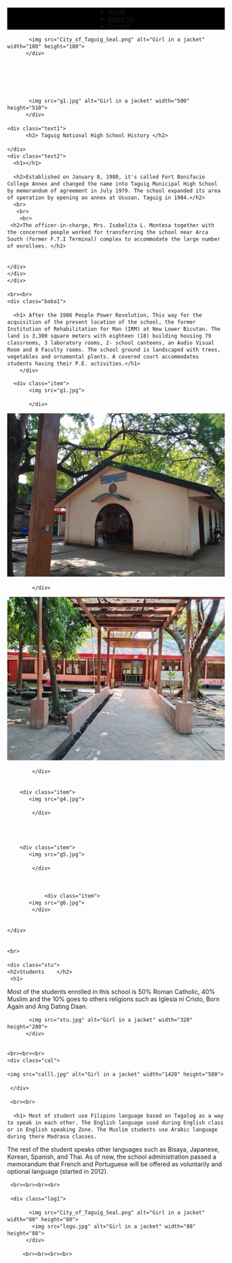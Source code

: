 <html>
<head>
<style>


.banner-area{

   width: 100%;
   height: 400px;
   position:relative;
  
   
   background-image:url(gcover.jpeg);
   -webkit-background-size: cover;
   background-size: cover;
   background-position: center center;}
   
   
.banner-area h2{

    padding-top:8%;
	font-size: 70px;
	text-align: center;
	font-family: poppins;
	text-transform: uppercase;
	text-shadow: 2px 2px 4px #000000;
	color: white;}
	
	



*{

   margin: 0;
   padding: 0;
   font-family: sans-serif;
  }
	
 header{
    height: 100px;
	background: #262626;
	width: 100%;
	z-index: 12;
	position: fixed;}
	
	
   
 h1{
       text-align: center;
	   color: #5f131fwn;
	   padding: 20px;
}

li{

    float:left;

}
nav{
       background-color: black;
	  
	   display: grid;
	   place-items: center; padding-bottom: 0px;}
	   
	   
nav ul{
       list-style: none;
	   
	 }
	 
nav ul a{
        display: inline-block;
		padding: 20px;
		text-decoration:none;
		color: #fee4eb;
		transition: 0.2s ease-in;
		font-size: 22px;
		
		}
		
nav ul a:hover{
         background-color: #981e32;
		 color:#fee4eb;}
		 
	

.baba1 {
  font-size: 18	px;
  text-align: left;
  font-family: "Arial";
  padding-left:3%;
    font-style: italic;
  

}

.container1 {
 display: grid;
 align-items: center; 
 grid-template-columns: 1fr 1fr 1fr;
 padding-left:2%;
}

image1 {
  max-width: 100%;
  max-height:100%;
}

.text1 {
  font-size: 20px;
  padding-left:15%;
}

.text2 {
  font-size: 9px;
  text-align: left;
  
  

}


.logo1{

 padding-left:42%;
  padding-top:8%;
  opacity: 70%;
}




.baba1 h1{
 
font-size:17px;
font-style:normal;
text-align: center;
padding-right: 5%;
}



















	
.items{
       display: grid;
	   grid-template-columns: repeat(3, 1fr);
	   padding: 40px 20px;
	   grid-column-gap: 20px;
	   grid-row-gap: 30px;
	   position:relative;
	   
	   }
	   
	   
.item img{
      width: 100%;
	  height: 300px;
	  object-fit: cover;
	  cursor: pointer;
	  transition: 0.2s ease;
	  }
	  
	  
.item img:hover{
      transform: scale(1.04);}
	  
		 


.item button:hover{
    transform: scale(1.08);
	}
	
	  
@media screen and (max-width: 768px){
     .items{
          grid-template-columns: repeat(1, 1fr);

}}		  




.stu img{
     
    padding-left: 39%;

}
.stu h2{
     
    text-align: center;
	font-size: 40px;
	font-family: article;

}
.stu h1{
     
	font-size: 17px;
	text-align: center;

}



.log1 {

  padding-left: 40%;
}


</style>



</head>



<body>


<div class="box-area">
<nav>
   <ul>
 <li>
    <a href="TNHS-HOME.html">Home</a></li>
		  <li><a href="TNHS-US.html">About Us</a></li>
		  <li><a href="Thanku.html">Contact</a></li> 
    </ul>	
</nav>
</div>



<div class="banner-area">
 <div class="logo1">
   
		   <img src="City_of_Taguig_Seal.png" alt="Girl in a jacket" width="180" height="180">
		  </div>
   <h2> </h2>
   </div>
   <br>
   <br>
   <br>
   
   <div class="container1">
   <div class="image1">
   
		   <img src="g1.jpg" alt="Girl in a jacket" width="500" height="510">
		  </div>
		  
	<div class="text1">	 
          <h2> Taguig National High School History </h2> 
        
	</div>
	<div class="text2">	
	  <h1></h1>	
	 
	  <h2>Established on January 8, 1980, it's called Fort Bonifacio College Annex and changed the name into Taguig Municipal High School by memorandum of agreement in July 1979. The school expanded its area of operation by opening an annex at Ususan, Taguig in 1984.</h2>	
	  <br>
	   <br>
	    <br>
	 <h2>The officer-in-charge, Mrs. Isabelita L. Montesa together with the concerned people worked for transferring the school near Arca South (former F.T.I Terminal) complex to accommodate the large number of enrollees. </h2>
	  
	
	</div>
	</div>
	</div>
	
	<br><br>
	<div class="baba1">	
	
	  <h1> After the 1986 People Power Revolution, This way for the acquisition of the present location of the school, the former Institution of Rehabilitation for Man (IRM) at New Lower Bicutan. The land is 3,300 square meters with eighteen (18) building housing 79 classrooms, 3 laboratory rooms, 2- school canteens, an Audio Visual Room and 8 Faculty rooms. The school ground is landscaped with trees, vegetables and ornamental plants. A covered court accommodates students having their P.E. activities.</h1>	
		</div>  
		  
	








	
<div class="item">



<section class="items">


      <div class="item">
	       <img src="g1.jpg">
		 
           </div>
		   
 <div class="item">
	       <img src="g2.jpg">
		  
		    </div>
		   
<div class="item">
	       <img src="g3.jpg">
		 
		    </div>
			
			
		<div class="item">
	       <img src="g4.jpg">
		   
		    </div>	
			
			
			
				
		<div class="item">
	       <img src="g5.jpg">
		  
		    </div>	
			
			
			
				<div class="item">
	       <img src="g6.jpg">
		    </div>	
			
	
	</div>
	
	
	<br>
	
	<div class="stu">
	<h2>Students	</h2>
     <h1>
Most of the students enrolled in this school is 50% Roman Catholic, 40% Muslim and the 10% goes to others religions such as Iglesia ni Cristo, Born Again and Ang Dating Daan. </h1>
<br>		
   
		   <img src="stu.jpg" alt="Girl in a jacket" width="320" height="280">
		  </div>
   <h2> </h2>
   </div>
   
	<br><br><br>
	<div class="cal">
	
	<img src="calll.jpg" alt="Girl in a jacket" width="1420" height="580">
	
     </div>
	 
	 <br><br>
	 
	  <h1> Most of student use Filipino language based on Tagalog as a way to speak in each other. The English language used during English class or in English speaking Zone. The Muslim students use Arabic language during there Madrasa classes.

The rest of the student speaks other languages such as Bisaya, Japanese, Korean, Spanish, and Thai. As of now, the school administration passed a memorandum that French and Portuguese will be offered as voluntarily and optional language (started in 2012).</h1>
	 
	 
	 
	 
	 <br><br><br><br>
	 
	 <div class="log1">
   
		   <img src="City_of_Taguig_Seal.png" alt="Girl in a jacket" width="80" height="80">
		    <img src="logo.jpg" alt="Girl in a jacket" width="88" height="88">
		  </div>
		  
		 <br><br><br><br>
   
		  
		 
	 
	 
</body>

</html>
